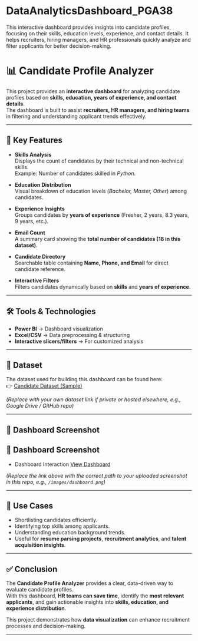 # DataAnalyticsDashboard_PGA38
This interactive dashboard provides insights into candidate profiles, focusing on their skills, education levels, experience, and contact details. It helps recruiters, hiring managers, and HR professionals quickly analyze and filter applicants for better decision-making.
# 📊 Candidate Profile Analyzer

This project provides an **interactive dashboard** for analyzing candidate profiles based on **skills, education, years of experience, and contact details**.  
The dashboard is built to assist **recruiters, HR managers, and hiring teams** in filtering and understanding applicant trends effectively.

---

## 🔎 Key Features

- **Skills Analysis**  
  Displays the count of candidates by their technical and non-technical skills.  
  Example: Number of candidates skilled in *Python*.

- **Education Distribution**  
  Visual breakdown of education levels (*Bachelor, Master, Other*) among candidates.

- **Experience Insights**  
  Groups candidates by **years of experience** (Fresher, 2 years, 8.3 years, 9 years, etc.).

- **Email Count**  
  A summary card showing the **total number of candidates (18 in this dataset)**.

- **Candidate Directory**  
  Searchable table containing **Name, Phone, and Email** for direct candidate reference.

- **Interactive Filters**  
  Filters candidates dynamically based on **skills** and **years of experience**.

---

## 🛠️ Tools & Technologies

- **Power BI** → Dashboard visualization  
- **Excel/CSV** → Data preprocessing & structuring  
- **Interactive slicers/filters** → For customized analysis  

---

## 📂 Dataset

The dataset used for building this dashboard can be found here:  
👉 [Candidate Dataset (Sample)](https://www.kaggle.com/)  

*(Replace with your own dataset link if private or hosted elsewhere, e.g., Google Drive / GitHub repo)*  

---

## 📸 Dashboard Screenshot

## 📸 Dashboard Screenshot

- Dashboard Interaction <a href="https://github.com/katakamkamakshi/DataAnalyticsDashboard_PGA38/blob/main/Candidate_profile_analyser.png">View Dashboard</a>



*(Replace the link above with the correct path to your uploaded screenshot in this repo, e.g., `/images/dashboard.png`)*  

---

## 🎯 Use Cases

- Shortlisting candidates efficiently.  
- Identifying top skills among applicants.  
- Understanding education background trends.  
- Useful for **resume parsing projects**, **recruitment analytics**, and **talent acquisition insights**.  

---

## ✅ Conclusion

The **Candidate Profile Analyzer** provides a clear, data-driven way to evaluate candidate profiles.  
With this dashboard, **HR teams can save time**, identify the **most relevant applicants**, and gain actionable insights into **skills, education, and experience distribution**.  

This project demonstrates how **data visualization** can enhance recruitment processes and decision-making.  

---
